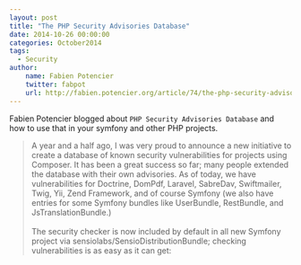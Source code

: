 ```yaml
---
layout: post
title: "The PHP Security Advisories Database"
date: 2014-10-26 00:00:00
categories: October2014
tags:
  - Security
author:
    name: Fabien Potencier
    twitter: fabpot
    url: http://fabien.potencier.org/article/74/the-php-security-advisories-database
---
```

Fabien Potencier blogged about `PHP Security Advisories Database` and how to use that in your symfony and other PHP projects.

> A year and a half ago, I was very proud to announce a new initiative to create a database of known security vulnerabilities for projects using Composer. It has been a great success so far; many people extended the database with their own advisories. As of today, we have vulnerabilities for Doctrine, DomPdf, Laravel, SabreDav, Swiftmailer, Twig, Yii, Zend Framework, and of course Symfony (we also have entries for some Symfony bundles like UserBundle, RestBundle, and JsTranslationBundle.)
> <br/><br/>
> The security checker is now included by default in all new Symfony project via sensiolabs/SensioDistributionBundle; checking vulnerabilities is as easy as it can get:
